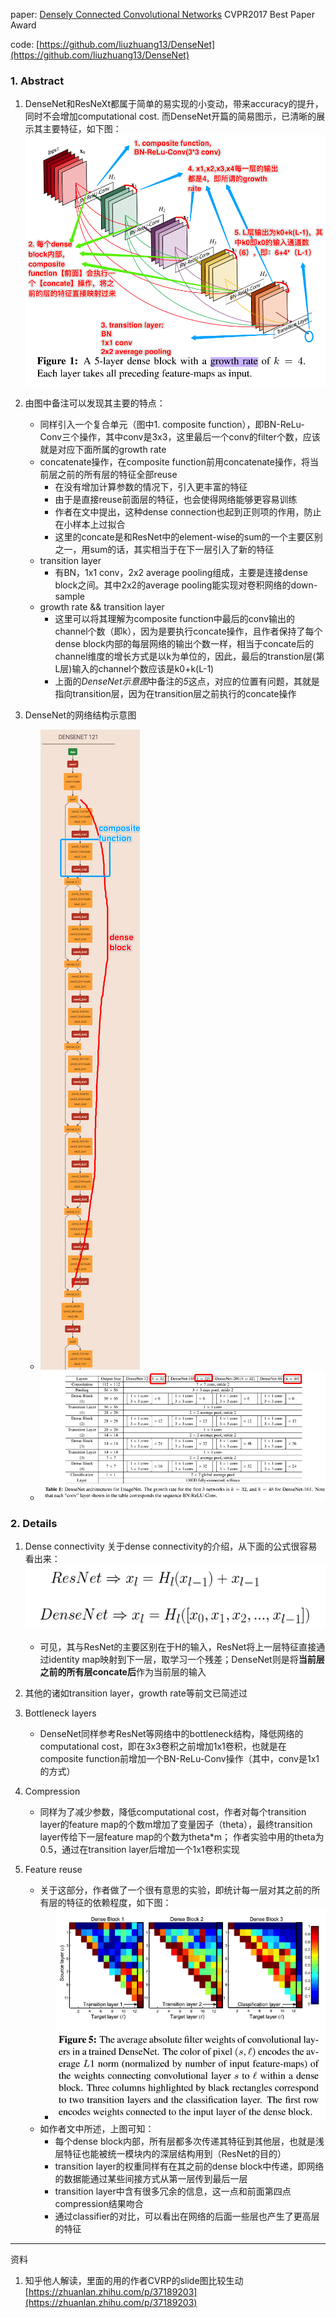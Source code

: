 paper: [Densely Connected Convolutional Networks](http://openaccess.thecvf.com/content_cvpr_2017/papers/Huang_Densely_Connected_Convolutional_CVPR_2017_paper.pdf) CVPR2017 Best Paper Award

code: [https://github.com/liuzhuang13/DenseNet](https://github.com/liuzhuang13/DenseNet)


### 1. Abstract
1. DenseNet和ResNeXt都属于简单的易实现的小变动，带来accuracy的提升，同时不会增加computational cost. 而DenseNet开篇的简易图示，已清晰的展示其主要特征，如下图：
    ![DenseNet示意图](./imgs/cls2_DenseNet_example.png)

2. 由图中备注可以发现其主要的特点：
    * 同样引入一个复合单元（图中1. composite function），即BN-ReLu-Conv三个操作，其中conv是3x3，这里最后一个conv的filter个数，应该就是对应下面所属的growth rate
    * concatenate操作，在composite function前用concatenate操作，将当前层之前的所有层的特征全部reuse
        * 在没有增加计算参数的情况下，引入更丰富的特征
        * 由于是直接reuse前面层的特征，也会使得网络能够更容易训练
        * 作者在文中提出，这种dense connection也起到正则项的作用，防止在小样本上过拟合
        * 这里的concate是和ResNet中的element-wise的sum的一个主要区别之一，用sum的话，其实相当于在下一层引入了新的特征
    * transition layer
        * 有BN，1x1 conv，2x2 average pooling组成，主要是连接dense block之间。其中2x2的average pooling能实现对卷积网络的down-sample
    * growth rate && transition layer
        * 这里可以将其理解为composite function中最后的conv输出的channel个数（即k），因为是要执行concate操作，且作者保持了每个dense block内部的每层网络的输出个数一样，相当于concate后的channel维度的增长方式是以k为单位的，因此，最后的transtion层(第L层)输入的channel个数应该是k0+k(L-1)
        * 上面的*DenseNet示意图*中备注的*5*这点，对应的位置有问题，其就是指向transition层，因为在transition层之前执行的concate操作

3. DenseNet的网络结构示意图
    * ![DenseNet121网络结构](./imgs/cls2_DenseNet_121_struct.png)
    * ![DenseNet网络结构](./imgs/cls2_DenseNet_architecture.png)


### 2. Details
1. Dense connectivity
关于dense connectivity的介绍，从下面的公式很容易看出来：
![DenseNet公式推演](./imgs/cls2_DenseNet_equation.png)

    * 可见，其与ResNet的主要区别在于H的输入，ResNet将上一层特征直接通过identity map映射到下一层，取学习一个残差；DenseNet则是将**当前层之前的所有层concate后**作为当前层的输入

2. 其他的诸如transition layer，growth rate等前文已简述过

3. Bottleneck layers
    * DenseNet同样参考ResNet等网络中的bottleneck结构，降低网络的computational cost，即在3x3卷积之前增加1x1卷积，也就是在composite function前增加一个BN-ReLu-Conv操作（其中，conv是1x1的方式）

4. Compression
    * 同样为了减少参数，降低computational cost，作者对每个transition layer的feature map的个数m增加了变量因子（theta），最终transition layer传给下一层feature map的个数为theta\*m；
    作者实验中用的theta为0.5，通过在transition layer后增加一个1x1卷积实现

5. Feature reuse
    * 关于这部分，作者做了一个很有意思的实验，即统计每一层对其之前的所有层的特征的依赖程度，如下图：
        * ![DenseNet之特征复用](./imgs/cls2_DenseNet_feature_reuse.png)
    * 如作者文中所述，上图可知：
        * 每个dense block内部，所有层都多次传递其特征到其他层，也就是浅层特征也能被统一模块内的深层结构用到（ResNet的目的）
        * transition layer的权重同样有在其之前的dense block中传递，即网络的数据能通过某些间接方式从第一层传到最后一层
        * transition layer中含有很多冗余的信息，这一点和前面第四点compression结果吻合
        * 通过classifier的对比，可以看出在网络的后面一些层也产生了更高层的特征


---

资料
1. 知乎他人解读，里面的用的作者CVRP的slide图比较生动[https://zhuanlan.zhihu.com/p/37189203](https://zhuanlan.zhihu.com/p/37189203)